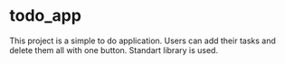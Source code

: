 # todo_app
This project is a simple to do application. Users can add their tasks and delete them all with one button. Standart library is used.
